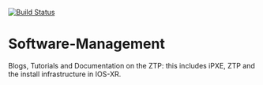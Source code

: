 [![Build Status](https://travis-ci.org/xrdocs/ztp.svg?branch=gh-pages)](https://travis-ci.org/xrdocs/ztp)

# Software-Management
Blogs, Tutorials and Documentation on the ZTP: this includes iPXE, ZTP and the install infrastructure in IOS-XR.
